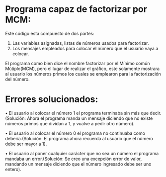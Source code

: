 # Programa capaz de factorizar por MCM:

Este código esta compuesto de dos partes:
  1. Las variables asignadas, listas de números usados para factorizar.
  2. Los mensajes empleados para colocar el número que el usuario vaya a colocar.

El programa como bien dice el nombre factorizar por el Mínimo común Mútiplo(MCM), pero el lugar de realizar el gráfico,
este solamente mostrara al usuario los números primos los cuales se emplearon para la factorización del número.

# Errores solucionados:
  •	El usuario al colocar el número 1 el programa terminaba sin más que decir.(Solución: Ahora el programa manda un mensaje
    diciendo que no existe números primos que dividan a 1, y vualve a pedir otro número).
    
  •	El usuario al colocar el número 0 el programa no continuaba como debería.(Solución: El programa ahora recuerda al usuario 
    que el número debe ser mayor a 1).
    
  •	El usuario al poner cualquier carácter que no sea un número el programa mandaba un error.(Solución: Se creo una excepción
    error de valor, mandando un mensaje diciendo que el número ingresado debe ser uno entero).
